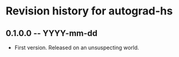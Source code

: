 # Revision history for autograd-hs

## 0.1.0.0 -- YYYY-mm-dd

* First version. Released on an unsuspecting world.
